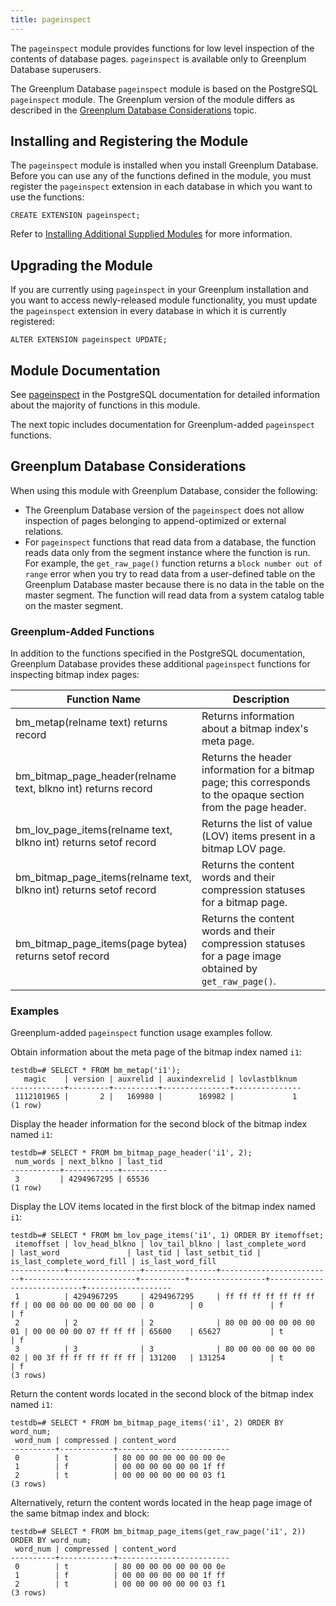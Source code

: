```yaml
---
title: pageinspect 
---
```


The `pageinspect` module provides functions for low level inspection of the contents of database pages. `pageinspect` is available only to Greenplum Database superusers.

The Greenplum Database `pageinspect` module is based on the PostgreSQL `pageinspect` module. The Greenplum version of the module differs as described in the [Greenplum Database Considerations](#topic_gp) topic.

## <a id="topic_reg"></a>Installing and Registering the Module 

The `pageinspect` module is installed when you install Greenplum Database. Before you can use any of the functions defined in the module, you must register the `pageinspect` extension in each database in which you want to use the functions:

```
CREATE EXTENSION pageinspect;
```

Refer to [Installing Additional Supplied Modules](../../install_guide/install_modules.html) for more information.

## <a id="topic_upgrade"></a>Upgrading the Module 

If you are currently using `pageinspect` in your Greenplum installation and you want to access newly-released module functionality, you must update the `pageinspect` extension in every database in which it is currently registered:

```
ALTER EXTENSION pageinspect UPDATE;
```

## <a id="topic_info"></a>Module Documentation 

See [pageinspect](https://www.postgresql.org/docs/9.4/pageinspect.html) in the PostgreSQL documentation for detailed information about the majority of functions in this module.

The next topic includes documentation for Greenplum-added `pageinspect` functions.

## <a id="topic_gp"></a>Greenplum Database Considerations 

When using this module with Greenplum Database, consider the following:

-   The Greenplum Database version of the `pageinspect` does not allow inspection of pages belonging to append-optimized or external relations.
-   For `pageinspect` functions that read data from a database, the function reads data only from the segment instance where the function is run. For example, the `get_raw_page()` function returns a `block number out of range` error when you try to read data from a user-defined table on the Greenplum Database master because there is no data in the table on the master segment. The function will read data from a system catalog table on the master segment.

### <a id="gp_funcs"></a>Greenplum-Added Functions 

In addition to the functions specified in the PostgreSQL documentation, Greenplum Database provides these additional `pageinspect` functions for inspecting bitmap index pages:

|Function Name|Description|
|-------------|-----------|
|bm\_metap\(relname text\) returns record|Returns information about a bitmap index's meta page.|
|bm\_bitmap\_page\_header\(relname text, blkno int\) returns record|Returns the header information for a bitmap page; this corresponds to the opaque section from the page header.|
|bm\_lov\_page\_items\(relname text, blkno int\) returns setof record|Returns the list of value \(LOV\) items present in a bitmap LOV page.|
|bm\_bitmap\_page\_items\(relname text, blkno int\) returns setof record|Returns the content words and their compression statuses for a bitmap page.|
|bm\_bitmap\_page\_items\(page bytea\) returns setof record|Returns the content words and their compression statuses for a page image obtained by `get_raw_page()`.|

### <a id="topic_examples"></a>Examples 

Greenplum-added `pageinspect` function usage examples follow.

Obtain information about the meta page of the bitmap index named `i1`:

```
testdb=# SELECT * FROM bm_metap('i1');
   magic    | version | auxrelid | auxindexrelid | lovlastblknum
------------+---------+----------+---------------+---------------
 1112101965 |       2 |   169980 |        169982 |             1
(1 row)
```

Display the header information for the second block of the bitmap index named `i1`:

```
testdb=# SELECT * FROM bm_bitmap_page_header('i1', 2);
 num_words | next_blkno | last_tid 
-----------+------------+----------
 3         | 4294967295 | 65536    
(1 row)
```

Display the LOV items located in the first block of the bitmap index named `i1`:

```
testdb=# SELECT * FROM bm_lov_page_items('i1', 1) ORDER BY itemoffset;
 itemoffset | lov_head_blkno | lov_tail_blkno | last_complete_word      | last_word               | last_tid | last_setbit_tid | is_last_complete_word_fill | is_last_word_fill 
------------+----------------+----------------+-------------------------+-------------------------+----------+-----------------+----------------------------+-------------------
 1          | 4294967295     | 4294967295     | ff ff ff ff ff ff ff ff | 00 00 00 00 00 00 00 00 | 0        | 0               | f                          | f                 
 2          | 2              | 2              | 80 00 00 00 00 00 00 01 | 00 00 00 00 07 ff ff ff | 65600    | 65627           | t                          | f                 
 3          | 3              | 3              | 80 00 00 00 00 00 00 02 | 00 3f ff ff ff ff ff ff | 131200   | 131254          | t                          | f                 
(3 rows)
```

Return the content words located in the second block of the bitmap index named `i1`:

```
testdb=# SELECT * FROM bm_bitmap_page_items('i1', 2) ORDER BY word_num;
 word_num | compressed | content_word            
----------+------------+-------------------------
 0        | t          | 80 00 00 00 00 00 00 0e 
 1        | f          | 00 00 00 00 00 00 1f ff 
 2        | t          | 00 00 00 00 00 00 03 f1 
(3 rows)
```

Alternatively, return the content words located in the heap page image of the same bitmap index and block:

```
testdb=# SELECT * FROM bm_bitmap_page_items(get_raw_page('i1', 2)) ORDER BY word_num;
 word_num | compressed | content_word            
----------+------------+-------------------------
 0        | t          | 80 00 00 00 00 00 00 0e 
 1        | f          | 00 00 00 00 00 00 1f ff 
 2        | t          | 00 00 00 00 00 00 03 f1 
(3 rows)
```

